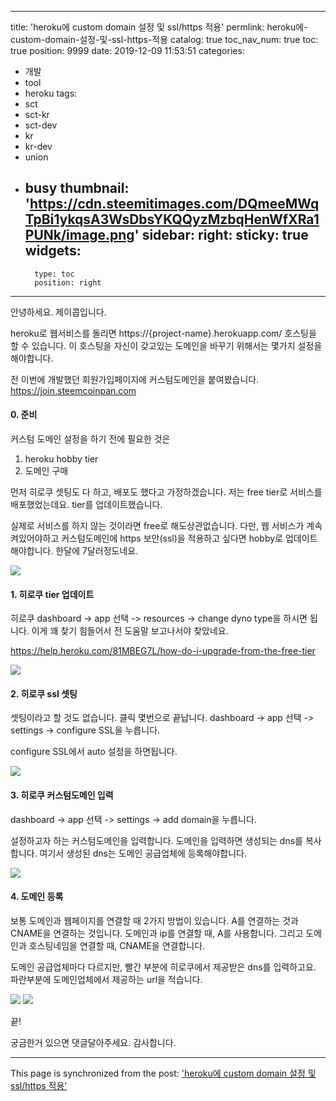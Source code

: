 
---
title: 'heroku에 custom domain 설정 및 ssl/https 적용'
permlink: heroku에-custom-domain-설정-및-ssl-https-적용
catalog: true
toc_nav_num: true
toc: true
position: 9999
date: 2019-12-09 11:53:51
categories:
- 개발
- tool
- heroku
tags:
- sct
- sct-kr
- sct-dev
- kr
- kr-dev
- union
- busy
thumbnail: 'https://cdn.steemitimages.com/DQmeeMWqTpBi1ykqsA3WsDbsYKQQyzMzbqHenWfXRa1PUNk/image.png'
sidebar:
    right:
        sticky: true
widgets:
    -
        type: toc
        position: right
---


안녕하세요. 제이콥입니다.

heroku로 웹서비스를 돌리면 https://{project-name}.herokuapp.com/ 호스팅을 할 수 있습니다. 이 호스팅을 자신이 갖고있는 도메인을 바꾸기 위해서는 몇가지 설정을 해야합니다.  

전 이번에 개발했던 회원가입페이지에 커스텀도메인을 붙여봤습니다.
https://join.steemcoinpan.com

#### 0. 준비

커스텀 도메인 설정을 하기 전에 필요한 것은

1. heroku hobby tier
2. 도메인 구매

먼저 히로쿠 셋팅도 다 하고, 배포도 했다고 가정하겠습니다. 저는 free tier로 서비스를 배포했었는데요. tier를 업데이트했습니다.

실제로 서비스를 하지 않는 것이라면 free로 해도상관없습니다. 다만, 웹 서비스가 계속 켜있어야하고 커스텀도메인에 https 보안(ssl)을 적용하고 싶다면 hobby로 업데이트해야합니다. 한달에 7달러정도네요.

![](https://cdn.steemitimages.com/DQmeeMWqTpBi1ykqsA3WsDbsYKQQyzMzbqHenWfXRa1PUNk/image.png)


#### 1. 히로쿠 tier 업데이트

히로쿠 dashboard -> app 선택 -> resources -> change dyno type을 하시면 됩니다. 이게 꽤 찾기 힘들어서 전 도움말 보고나서야 찾았네요. 

https://help.heroku.com/81MBEG7L/how-do-i-upgrade-from-the-free-tier


![](https://cdn.steemitimages.com/DQmdmUf5N142YvQvZ6WM4hybRDJMAS7KYcYCpSuruPPi1sd/image.png)

#### 2. 히로쿠 ssl 셋팅

셋팅이라고 할 것도 없습니다. 클릭 몇번으로 끝납니다.
dashboard -> app 선택 -> settings  -> configure SSL을 누릅니다.

configure SSL에서 auto 설정을 하면됩니다.

![](https://steemitimages.com/300x0/https://cdn.steemitimages.com/DQmP1wBTcmbrScUwdM8vAQ2AMCZwRt2xhbJZCSRm1TScShb/image.png)

#### 3. 히로쿠 커스텀도메인 입력
dashboard -> app 선택 -> settings  -> add domain을 누릅니다.

설정하고자 하는 커스텀도메인을 입력합니다. 도메인을 입력하면 생성되는 dns를 복사합니다. 여기서 생성된 dns는 도메인 공급업체에 등록해야합니다.

![](https://cdn.steemitimages.com/DQmQA2DPBNaPzSVM3dqag3Eg2LnP3fL4HYCqSfEWJTJhjzk/image.png)

#### 4. 도메인 등록

보통 도메인과 웹페이지를 연결할 때 2가지 방법이 있습니다. A를 연결하는 것과 CNAME을 연결하는 것입니다. 도메인과 ip를 연결할 때, A를 사용합니다.  그리고 도메인과 호스팅네임을 연결할 때, CNAME을 연결합니다.

도메인 공급업체마다 다르지만, 빨간 부분에 히로쿠에서 제공받은 dns를 입력하고요. 파란부분에 도메인업체에서 제공하는 url을 적습니다.


![](https://cdn.steemitimages.com/DQmbfW7dkn3JDBnMNHu3m7w1Z3KTLrsiTHKpKUjPSa213T4/image.png)
![](https://cdn.steemitimages.com/DQmfL99wf84BvAUohB4DSdRbCmQDKQyKJQ6kdU3HKn4boFM/image.png)

끝!

궁금한거 있으면 댓글달아주세요. 감사합니다.

- - -

This page is synchronized from the post: ['heroku에 custom domain 설정 및 ssl/https 적용'](https://steempeak.com/@jacobyu/heroku-custom-domain-ssl-https)
